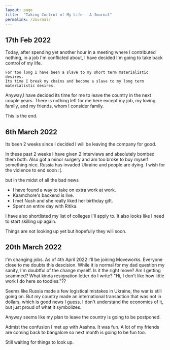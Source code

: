 ```yaml
---
layout: page
title:  "Taking Control of My Life - A Journal"
permalink: /Journal/
---
```


## 17th Feb 2022

Today, after spending yet another hour in a meeting where I contributed nothing, in a job I'm conflicted about, I have decided I'm going to take back control of my life.

```
For too long I have been a slave to my short term materialistic desires. 
Its time I break my chains and become a slave to my long term materialistic desires.
```

Anyway,I have decided its time for me to leave the country in the next couple years. 
There is nothing left for me here except my job, my loving family, and my friends, whom I consider family.

This is the end.


## 6th March 2022

Its been 2 weeks since I decided I will be leaving the company for good.

In these past 2 weeks I have given 2 interviews and absolutely bombed them both.
Also got a minor surgery and am too broke to buy myself something nice. Russia has invaded Ukraine and people are dying. I wish for the violence to end soon :(.

but in the midst of all the bad news 
- I have found a way to take on extra work at work.
- Kaamchore's backend is live.
- I met Nush and she really liked her birthday gift.
- Spent an entire day with Ritika.

I have also shortlisted my list of colleges I'll apply to.
It also looks like I need to start skilling up again.

Things are not looking up yet but hopefully they will soon.

## 20th March 2022

I'm changing jobs. As of 4th April 2022 I'll be joining Moveworks. Everyone close to me doubts this descision. While it is normal for my dad question my sanity, I'm doubtful of the change myself.
Is it the right move? Am I getting scammed? What kinda resignation letter do I write?
"Hi, I don't like how little work I do here so toodles."??

Seems like Russia made a few logistical mistakes in Ukraine, the war is still going on. But my country made an international transaction that was not in dollars, which is good news I guess. I don't understand the economics of it, but just proud of what it symbolizes. 

Anyway seems like my plan to leave the country is going to be postponed.

Admist the confusion I met up with Aashna. It was fun.
A lot of my friends are coming back to bangalore so next month is going to be fun too.

Still waiting for things to look up.

